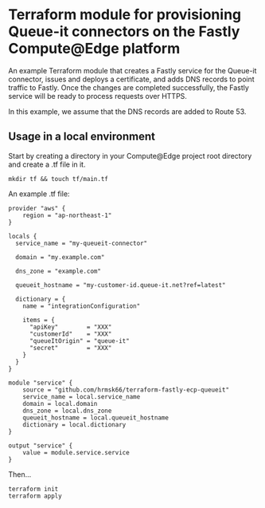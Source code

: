# Terraform module for provisioning Queue-it connectors on the Fastly Compute@Edge platform

An example Terraform module that creates a Fastly service for the Queue-it connector, issues and deploys a certificate, and adds DNS records to point traffic to Fastly. Once the changes are completed successfully, the Fastly service will be ready to process requests over HTTPS.

In this example, we assume that the DNS records are added to Route 53.

## Usage in a local environment

Start by creating a directory in your Compute@Edge project root directory and create a .tf file in it.

```
mkdir tf && touch tf/main.tf
```

An example .tf file:

```hcl
provider "aws" {
    region = "ap-northeast-1"
}

locals {
  service_name = "my-queueit-connector"

  domain = "my.example.com"

  dns_zone = "example.com"

  queueit_hostname = "my-customer-id.queue-it.net?ref=latest"

  dictionary = {
    name = "integrationConfiguration"

    items = {
      "apiKey"        = "XXX"
      "customerId"    = "XXX"
      "queueItOrigin" = "queue-it"
      "secret"        = "XXX"
    }
  }
}

module "service" {
    source = "github.com/hrmsk66/terraform-fastly-ecp-queueit"
    service_name = local.service_name
    domain = local.domain
    dns_zone = local.dns_zone
    queueit_hostname = local.queueit_hostname
    dictionary = local.dictionary
}

output "service" {
    value = module.service.service
}
```

Then...

```
terraform init
terraform apply
```
